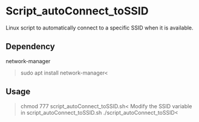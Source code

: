 # Script_autoConnect_toSSID
Linux script to automatically connect to a specific SSID when it is available.

## Dependency
network-manager
>sudo apt install network-manager<

## Usage
>chmod 777 script_autoConnect_toSSID.sh<
Modify the SSID variable in script_autoConnect_toSSID.sh
>./script_autoConnect_toSSID<
